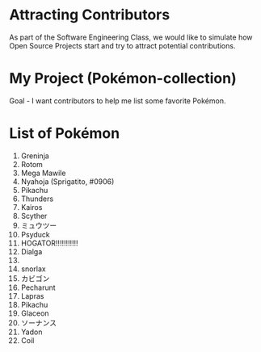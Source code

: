 # Attracting Contributors
As part of the Software Engineering Class, we would like to simulate how Open Source Projects start and try to attract potential contributions.

# My Project (Pokémon-collection)
Goal - I want contributors to help me list some favorite Pokémon.

# List of Pokémon
1. Greninja
2. Rotom
3. Mega Mawile
4. Nyahoja (Sprigatito, #0906)
5. Pikachu
6. Thunders
7. Kairos
8. Scyther
9. ミュウツー
10. Psyduck
11. HOGATOR!!!!!!!!!!!
12. Dialga
13. 
14. snorlax
15. カビゴン
16. Pecharunt
17. Lapras
18. Pikachu
19. Glaceon
20. ソーナンス
21. Yadon
22. Coil
